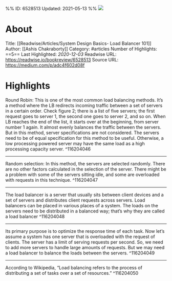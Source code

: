 %%
ID: 6528513
Updated: 2021-05-13
%%
![](https://readwise-assets.s3.amazonaws.com/static/images/article2.74d541386bbf.png)

# About
Title: [[Readwise/Articles/System Design Basics- Load Balancer 101]]
Author: [[Ashis Chakraborty]]
Category: #articles
Number of Highlights: ==5==
Last Highlighted: *2020-12-03*
Readwise URL: https://readwise.io/bookreview/6528513
Source URL: https://medium.com/p/adc4f602d08f


# Highlights 
Round Robin: This is one of the most common load balancing methods. It’s a method where the LB redirects incoming traffic between a set of servers in a certain order. Check figure 2; there is a list of five servers; the first request goes to server 1, the second one goes to server 2, and so on. When LB reaches the end of the list, it starts over at the beginning, from server number 1 again. It almost evenly balances the traffic between the servers. But in this method, server specifications are not considered. The servers need to be of equal specification for this method to be useful. Otherwise, a low processing powered server may have the same load as a high processing capacity server.  ^116204046

---

Random selection: In this method, the servers are selected randomly. There are no other factors calculated in the selection of the server. There might be a problem with some of the servers sitting idle, and some are overloaded with requests in this technique.  ^116204047

---

The load balancer is a server that usually sits between client devices and a set of servers and distributes client requests across servers. Load balancers can be placed in various places of a system. The loads on the servers need to be distributed in a balanced way; that’s why they are called a load balancer  ^116204048

---

Its primary purpose is to optimize the response time of each task. Now let’s assume a system has one server that is overloaded with the request of clients. The server has a limit of serving requests per second. So, we need to add more servers to handle large amounts of requests. But we may need a load balancer to balance the loads between the servers.  ^116204049

---

According to Wikipedia, “Load balancing refers to the process of distributing a set of tasks over a set of resources.”  ^116204050


